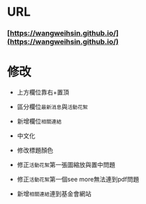 # URL

### [https://wangweihsin.github.io/](https://wangweihsin.github.io/)


# 修改

- 上方欄位靠右+置頂

- 區分欄位`最新消息`與`活動花絮`

- 新增欄位`相關連結`

- 中文化

- 修改標題顏色

- 修正`活動花絮`第一張圖縮放與置中問題

- 修正`活動花絮`第一個see more無法連到pdf問題

- 新增`相關連結`連到基金會網站
